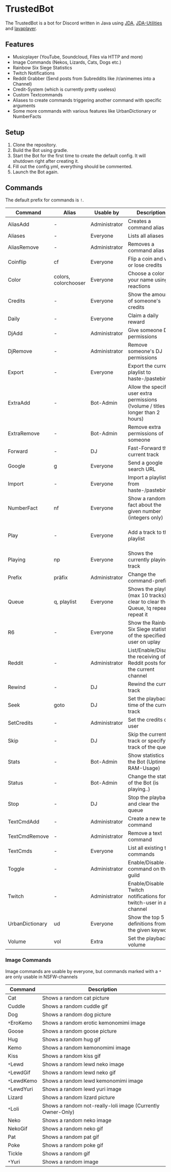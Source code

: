 # TrustedBot
The TrustedBot is a bot for Discord written in Java using [JDA](https://github.com/DV8FromTheWorld/JDA), [JDA-Utilities](https://github.com/JDA-Applications/JDA-Utilities) and [lavaplayer](https://github.com/sedmelluq/lavaplayer).
## Features
 - Musicplayer (YouTube, Soundcloud, Files via HTTP and more)
 - Image Commands (Nekos, Lizards, Cats, Dogs etc.)
 - Rainbow Six Siege Statistics
 - Twitch Notifications
 - Reddit Grabber (Send posts from Subreddits like /r/animemes into a Channel)
 - Credit-System (which is currently pretty useless)
 - Custom Textcommands
 - Aliases to create commands triggering another command with specific arguments
 - Some more commands with various features like UrbanDictionary or NumberFacts

## Setup
1. Clone the repository.
2. Build the Bot using gradle.
3. Start the Bot for the first time to create the default config. It will shutdown right after creating it.
4. Fill out the config.yml, everything should be commented.
5. Launch the Bot again.

## Commands
The default prefix for commands is `!`.

| Command         | Alias                | Usable by     | Description                                                          | Example                                            |
| --------------- | -------------------- | ------------- | -------------------------------------------------------------------- | -------------------------------------------------- |
| AliasAdd        | -                    | Administrator | Creates a command alias                                              | !aliasadd radio play https://radio-url.tld
| Aliases         | -                    | Everyone      | Lists all aliases                                                    | !aliases
| AliasRemove     | -                    | Administrator | Removes a command alias                                              | !aliasremove radio 
| Coinflip        | cf                   | Everyone      | Flip a coin and win or lose credits                                  | !cf heads 100
| Color           | colors, colorchooser | Everyone      | Choose a color for your name using reactions                         | !color
| Credits         | -                    | Everyone      | Show the amount of someone's credits                                 | !credits @Pheromir#1337
| Daily           | -                    | Everyone      | Claim a daily reward                                                 | !daily
| DjAdd           | -                    | Administrator | Give someone DJ permissions                                          | !djadd @Pheromir#1337
| DjRemove        | -                    | Administrator | Remove someone's DJ permissions                                      | !djremove @Pheromir#1337
| Export          | -                    | Everyone      | Export the current playlist to haste-/pastebin                       | !export
| ExtraAdd        | -                    | Bot-Admin     | Allow the specified user extra permissions (!volume / titles longer than 2 hours) | !extraadd @Pheromir#1337
| ExtraRemove     | -                    | Bot-Admin     | Remove extra permissions of someone                                  | !extraremove @Pheromir#1337
| Forward         | -                    | DJ            | Fast-Forward the current track                                       | !forward 1:45
| Google          | g                    | Everyone      | Send a google search URL                                             | !g Discord
| Import          | -                    | Everyone      | Import a playlist from haste-/pastebin                               | !import https://hastebin.com/pasteId
| NumberFact      | nf                   | Everyone      | Show a random fact about the given number (integers only)            | !nf 666
| Play            | -                    | Everyone      | Add a track to the playlist                                          | !play never gonna give you up / !play https://www.youtube.com/watch?v=dQw4w9WgXcQ
| Playing         | np                   | Everyone      | Shows the currently playing track                                    | !np
| Prefix          | präfix               | Administrator | Change the command-prefix                                            | !prefix ~
| Queue           | q, playlist          | Everyone      | Shows the playlist (max 10 tracks), !q clear to clear the Queue, !q repeat to repeat it | !q
| R6              | -                    | Everyone      | Show the Rainbow Six Siege statistics of the specified user on uplay | !r6 TRST.Pheromir
| Reddit          | -                    | Administrator | List/Enable/Disable the receiving of Reddit posts for the current channel | !reddit animemes new
| Rewind          | -                    | DJ            | Rewind the current track                                             | !rewind 1:34
| Seek            | goto                 | DJ            | Set the playback time of the current track                           | !seek 4:04
| SetCredits      | -                    | Administrator | Set the credits of a user                                            | !setcredits @Pheromir#1337 666
| Skip            | -                    | DJ            | Skip the current track or specify a track of the queue               | !skip / !skip 4
| Stats           | -                    | Bot-Admin     | Show statistics of the Bot (Uptime, RAM-Usage)                       | !stats
| Status          | -                    | Bot-Admin     | Change the status of the Bot (is playing..)                          | !status play Minecraft
| Stop            | -                    | DJ            | Stop the playback and clear the queue                                | !stop
| TextCmdAdd      | -                    | Administrator | Create a new text command                                            | !textcmdadd rules 1. Be nice! [...]
| TextCmdRemove   | -                    | Administrator | Remove a text command                                                | !textcmdremove rules
| TextCmds        | -                    | Everyone      | List all existing text commands                                      | !textcmds
| Toggle          | -                    | Administrator | Enable/Disable a command on the guild                                | !toggle play
| Twitch          | -                    | Administrator | Enable/Disable Twitch notifications for a twitch-user in a channel   | !twitch Rainbow6
| UrbanDictionary | ud                   | Everyone      | Show the top 5 definitions from the given keyword                    | !ud weeb
| Volume          | vol                  | Extra         | Set the playback volume                                              | !vol 10

### Image Commands
Image commands are usable by everyone, but commands marked with a `*` are only usable in NSFW-channels

| Command     | Description                            |
| ----------- | -------------------------------------- |
| Cat         | Shows a random cat picture
| Cuddle      | Shows a random cuddle gif
| Dog         | Shows a random dog picture
| `*`EroKemo  | Shows a random erotic kemonomimi image
| Goose       | Shows a random goose picture
| Hug         | Shows a random hug gif
| Kemo        | Shows a random kemonomimi image
| Kiss        | Shows a random kiss gif
| `*`Lewd     | Shows a random lewd neko image
| `*`LewdGif  | Shows a random lewd neko gif
| `*`LewdKemo | Shows a random lewd kemonomimi image
| `*`LewdYuri | Shows a random lewd yuri image
| Lizard      | Shows a random lizard picture
| `*`Loli     | Shows a random not-really-loli image (Currently Owner-Only)
| Neko        | Shows a random neko image
| NekoGif     | Shows a random neko gif
| Pat         | Shows a random pat gif
| Poke        | Shows a random poke gif
| Tickle      | Shows a random gif
| `*`Yuri     | Shows a random image





